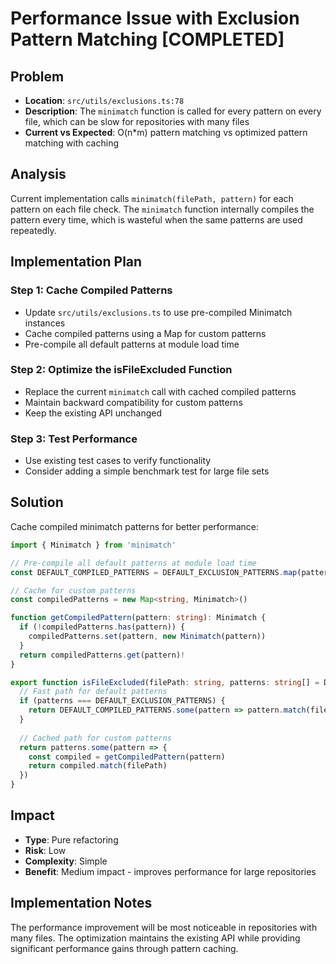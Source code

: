 # Performance Issue with Exclusion Pattern Matching [COMPLETED]

## Problem
- **Location**: `src/utils/exclusions.ts:78`
- **Description**: The `minimatch` function is called for every pattern on every file, which can be slow for repositories with many files
- **Current vs Expected**: O(n*m) pattern matching vs optimized pattern matching with caching

## Analysis
Current implementation calls `minimatch(filePath, pattern)` for each pattern on each file check. The `minimatch` function internally compiles the pattern every time, which is wasteful when the same patterns are used repeatedly.

## Implementation Plan

### Step 1: Cache Compiled Patterns
- Update `src/utils/exclusions.ts` to use pre-compiled Minimatch instances
- Cache compiled patterns using a Map for custom patterns
- Pre-compile all default patterns at module load time

### Step 2: Optimize the isFileExcluded Function
- Replace the current `minimatch` call with cached compiled patterns
- Maintain backward compatibility for custom patterns
- Keep the existing API unchanged

### Step 3: Test Performance
- Use existing test cases to verify functionality
- Consider adding a simple benchmark test for large file sets

## Solution
Cache compiled minimatch patterns for better performance:

```typescript
import { Minimatch } from 'minimatch'

// Pre-compile all default patterns at module load time
const DEFAULT_COMPILED_PATTERNS = DEFAULT_EXCLUSION_PATTERNS.map(pattern => new Minimatch(pattern))

// Cache for custom patterns
const compiledPatterns = new Map<string, Minimatch>()

function getCompiledPattern(pattern: string): Minimatch {
  if (!compiledPatterns.has(pattern)) {
    compiledPatterns.set(pattern, new Minimatch(pattern))
  }
  return compiledPatterns.get(pattern)!
}

export function isFileExcluded(filePath: string, patterns: string[] = DEFAULT_EXCLUSION_PATTERNS): boolean {
  // Fast path for default patterns
  if (patterns === DEFAULT_EXCLUSION_PATTERNS) {
    return DEFAULT_COMPILED_PATTERNS.some(pattern => pattern.match(filePath))
  }
  
  // Cached path for custom patterns
  return patterns.some(pattern => {
    const compiled = getCompiledPattern(pattern)
    return compiled.match(filePath)
  })
}
```

## Impact
- **Type**: Pure refactoring
- **Risk**: Low
- **Complexity**: Simple
- **Benefit**: Medium impact - improves performance for large repositories

## Implementation Notes
The performance improvement will be most noticeable in repositories with many files. The optimization maintains the existing API while providing significant performance gains through pattern caching.